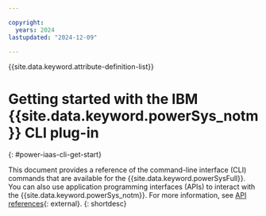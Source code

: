 ```yaml
---

copyright:
  years: 2024
lastupdated: "2024-12-09"

---
```


{{site.data.keyword.attribute-definition-list}}

# Getting started with the IBM {{site.data.keyword.powerSys_notm}} CLI plug-in
{: #power-iaas-cli-get-start}

This document provides a reference of the command-line interface (CLI) commands that are available for the {{site.data.keyword.powerSysFull}}. You can also use application programming interfaces (APIs) to interact with the {{site.data.keyword.powerSys_notm}}. For more information, see [API references](https://cloud.ibm.com/apidocs/power-cloud){: external}.
{: shortdesc}
